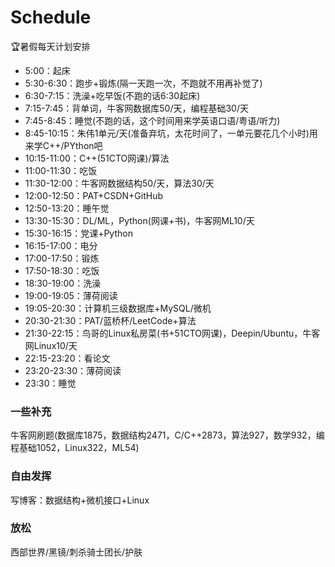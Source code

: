 # Schedule  
:trophy:暑假每天计划安排  


* 5:00：起床  
* 5:30-6:30：跑步+锻炼(隔一天跑一次，不跑就不用再补觉了)  
* 6:30-7:15：洗澡+吃早饭(不跑的话6:30起床)  
* 7:15-7:45：背单词，牛客网数据库50/天，编程基础30/天  
* 7:45-8:45：睡觉(不跑的话，这个时间用来学英语口语/粤语/听力)  
* 8:45-10:15：朱伟1单元/天(准备弃坑，太花时间了，一单元要花几个小时)用来学C++/PYthon吧  
* 10:15-11:00：C++(51CTO网课)/算法  
* 11:00-11:30：吃饭  
* 11:30-12:00：牛客网数据结构50/天，算法30/天  
* 12:00-12:50：PAT+CSDN+GitHub  
* 12:50-13:20：睡午觉  
* 13:30-15:30：DL/ML，Python(网课+书)，牛客网ML10/天  
* 15:30-16:15：党课+Python  
* 16:15-17:00：电分  
* 17:00-17:50：锻炼  
* 17:50-18:30：吃饭  
* 18:30-19:00：洗澡  
* 19:00-19:05：薄荷阅读  
* 19:05-20:30：计算机三级数据库+MySQL/微机  
* 20:30-21:30：PAT/蓝桥杯/LeetCode+算法  
* 21:30-22:15：鸟哥的Linux私房菜(书+51CTO网课)，Deepin/Ubuntu，牛客网Linux10/天  
* 22:15-23:20：看论文  
* 23:20-23:30：薄荷阅读  
* 23:30：睡觉  


### 一些补充  
牛客网刷题(数据库1875，数据结构2471，C/C++2873，算法927，数学932，编程基础1052，Linux322，ML54)  

### 自由发挥  
写博客：数据结构+微机接口+Linux   

### 放松  
西部世界/黑镜/刺杀骑士团长/护肤
